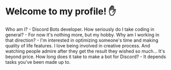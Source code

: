 # Welcome to my profile! ✋
Who am I? - Discord Bots developer.
How seriously do I take coding in general? - For now it's nothing more, but my hobby.
Why am I working in that direction? - I'm interested in optimizing someone's time and making quality of life features. I love being involved in creative process. And watching people admire after they get the result they wished so much... It's beyond price.
How long does it take to make a bot for Discord? - It depends tasks you've been made up to.
